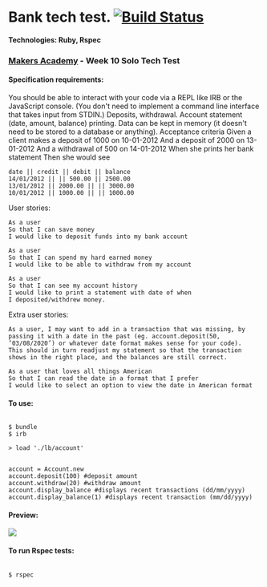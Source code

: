 # Bank tech test.  [![Build Status](https://travis-ci.org/prycey77/tech-tests.svg?branch=main)](https://travis-ci.org/prycey77/tech-tests)

#### Technologies: Ruby, Rspec

### [Makers Academy](https://makers.tech/) - Week 10 Solo Tech Test

#### Specification requirements:

You should be able to interact with your code via a REPL like IRB or the JavaScript console. (You don't need to implement a command line interface that takes input from STDIN.)
Deposits, withdrawal.
Account statement (date, amount, balance) printing.
Data can be kept in memory (it doesn't need to be stored to a database or anything).
Acceptance criteria
Given a client makes a deposit of 1000 on 10-01-2012
And a deposit of 2000 on 13-01-2012
And a withdrawal of 500 on 14-01-2012
When she prints her bank statement
Then she would see

```
date || credit || debit || balance
14/01/2012 || || 500.00 || 2500.00
13/01/2012 || 2000.00 || || 3000.00
10/01/2012 || 1000.00 || || 1000.00

```

User stories:

```
As a user
So that I can save money
I would like to deposit funds into my bank account
```

```
As a user
So that I can spend my hard earned money
I would like to be able to withdraw from my account
```

```
As a user
So that I can see my account history
I would like to print a statement with date of when
I deposited/withdrew money.
```

Extra user stories:

```
As a user, I may want to add in a transaction that was missing, by passing it with a date in the past (eg. account.deposit(50, ’03/08/2020’) or whatever date format makes sense for your code).
This should in turn readjust my statement so that the transaction shows in the right place, and the balances are still correct.
```

```
As a user that loves all things American
So that I can read the date in a format that I prefer
I would like to select an option to view the date in American format
```

#### To use:

```

$ bundle
$ irb

> load './lb/account'

```

```

account = Account.new
account.deposit(100) #deposit amount
account.withdraw(20) #withdraw amount
account.display_balance #displays recent transactions (dd/mm/yyyy)
account.display_balance(1) #displays recent transaction (mm/dd/yyyy)

```

#### Preview:

<img src='./images/bankgif.gif'>

#### To run Rspec tests:

```

$ rspec

```
